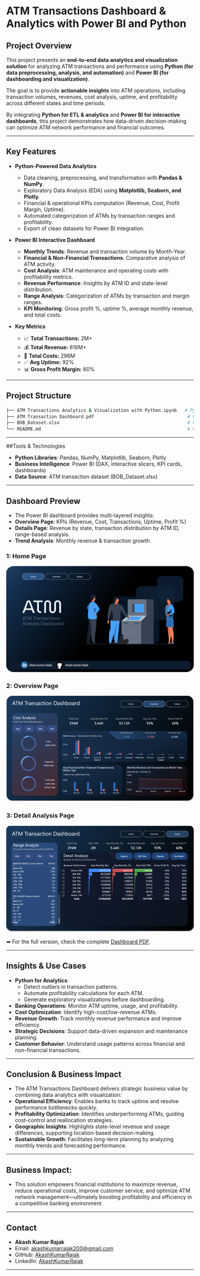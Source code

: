 # ATM Transactions Dashboard & Analytics with Power BI and Python

## Project Overview
This project presents an **end-to-end data analytics and visualization solution** for analyzing ATM transactions and performance using **Python (for data preprocessing, analysis, and automation)** and **Power BI (for dashboarding and visualization)**.  

The goal is to provide **actionable insights** into ATM operations, including transaction volumes, revenues, cost analysis, uptime, and profitability across different states and time periods.  

By integrating **Python for ETL & analytics** and **Power BI for interactive dashboards**, this project demonstrates how data-driven decision-making can optimize ATM network performance and financial outcomes.

---

## Key Features
- **Python-Powered Data Analytics**
  - Data cleaning, preprocessing, and transformation with **Pandas & NumPy**.
  - Exploratory Data Analysis (EDA) using **Matplotlib, Seaborn, and Plotly**.
  - Financial & operational KPIs computation (Revenue, Cost, Profit Margin, Uptime).
  - Automated categorization of ATMs by transaction ranges and profitability.
  - Export of clean datasets for Power BI integration.

- **Power BI Interactive Dashboard**
  - **Monthly Trends**: Revenue and transaction volume by Month-Year.
  - **Financial & Non-Financial Transactions**: Comparative analysis of ATM activity.
  - **Cost Analysis**: ATM maintenance and operating costs with profitability metrics.
  - **Revenue Performance**: Insights by ATM ID and state-level distribution.
  - **Range Analysis**: Categorization of ATMs by transaction and margin ranges.
  - **KPI Monitoring**: Gross profit %, uptime %, average monthly revenue, and total costs.

- **Key Metrics**
  - 📈 **Total Transactions:** 2M+  
  - 💰 **Total Revenue:** 616M+  
  - 🏦 **Total Costs:** 296M  
  - ✅ **Avg Uptime:** 92%  
  - 📊 **Gross Profit Margin:** 60%  

---

## Project Structure
```bash
├── ATM Transactions Analytics & Visualization with Python.ipynb   # Python notebook for data cleaning, analysis & preprocessing
├── ATM Transaction Dashboard.pdf                                   # Power BI Dashboard (exported report)
├── BOB_Dataset.xlsx                                                # Raw dataset
└── README.md                                                       # Project documentation
```
---

##Tools & Technologies

- **Python Libraries**: Pandas, NumPy, Matplotlib, Seaborn, Plotly
- **Business Intelligence**: Power BI (DAX, interactive slicers, KPI cards, dashboards)
- **Data Source**: ATM transaction dataset (BOB_Dataset.xlsx)

---

## Dashboard Preview

- The Power BI dashboard provides multi-layered insights:
- **Overview Page**: KPIs (Revenue, Cost, Transactions, Uptime, Profit %)
- **Details Page**: Revenue by state, transaction distribution by ATM ID, range-based analysis.
- **Trend Analysis**: Monthly revenue & transaction growth.

### 1: Home Page
![ATM Dashboard Home](Dashboard%20Home.png)

### 2: Overview Page
![ATM Dashboard Overview](Dashboard%20Overview.png)

### 3: Detail Analysis Page
![ATM Dashboard Detail](Dashboard%20Detail.png)

➡ For the full version, check the complete [Dashboard PDF](ATM%20Transaction%20Dashboard.pdf).

---

## Insights & Use Cases

- **Python for Analytics**:
    - Detect outliers in transaction patterns.
    - Automate profitability calculations for each ATM.
    - Generate exploratory visualizations before dashboarding.
- **Banking Operations**: Monitor ATM uptime, usage, and profitability.
- **Cost Optimization**: Identify high-cost/low-revenue ATMs.
- **Revenue Growth**: Track monthly revenue performance and improve efficiency.
- **Strategic Decisions**: Support data-driven expansion and maintenance planning.
- **Customer Behavior**: Understand usage patterns across financial and non-financial transactions.

---

## Conclusion & Business Impact

- The ATM Transactions Dashboard delivers strategic business value by combining data analytics with visualization:
- **Operational Efficiency**: Enables banks to track uptime and resolve performance bottlenecks quickly.
- **Profitability Optimization**: Identifies underperforming ATMs, guiding cost-control and reallocation strategies.
- **Geographic Insights**: Highlights state-level revenue and usage differences, supporting location-based decision-making.
- **Sustainable Growth**: Facilitates long-term planning by analyzing monthly trends and forecasting performance.

---

## Business Impact:

- This solution empowers financial institutions to maximize revenue, reduce operational costs, improve customer service, and optimize ATM network management—ultimately boosting profitability and efficiency in a competitive banking environment

---


## Contact
- **Akash Kumar Rajak**
- Email: [akashkumarrajak200@gmail.com](mailto:akashkumarrajak200@gmail.com)  
- GitHub: [AkashKumarRajak](https://github.com/AkashKumarRajak)<br>
- LinkedIn: [AkashKumarRajak](https://www.linkedin.com/in/akash-kumar-rajak-22a98623b/)
---



